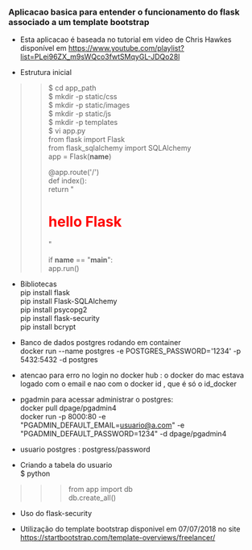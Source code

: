 ### Aplicacao basica para entender o funcionamento do flask associado a um template bootstrap  
* Esta aplicacao é baseada no tutorial em video de Chris Hawkes disponível em https://www.youtube.com/playlist?list=PLei96ZX_m9sWQco3fwtSMqyGL-JDQo28l



* Estrutura inicial  


>> $ cd app_path   
>> $ mkdir -p static/css  
>> $ mkdir -p static/images  
>> $ mkdir -p static/js  
>> $ mkdir -p templates   
>> $ vi app.py  
>>    from flask import Flask     
>>    from flask_sqlalchemy import SQLAlchemy    
>>    app = Flask(__name__)    
>>  
>>    @app.route('/')    
>>    def index():    
>>        return "<h1 style='color: red'>hello Flask</h1>"    
>>  
>>    if __name__ == "__main__":    
>>        app.run()    

- Bibliotecas   
 pip install flask    
 pip install Flask-SQLAlchemy    
 pip install psycopg2    
 pip install flask-security    
 pip install bcrypt    


- Banco de dados postgres rodando em container   
docker run --name postgres -e POSTGRES_PASSWORD='1234'  -p 5432:5432 -d postgres  

* atencao para erro no login no docker hub : o docker do mac estava logado com o email e nao com o docker id , que é só o id_docker 

* pgadmin para acessar administrar o  postgres:  
docker pull dpage/pgadmin4  
docker run -p 8000:80  -e "PGADMIN_DEFAULT_EMAIL=usuario@a.com"  -e "PGADMIN_DEFAULT_PASSWORD=1234" -d dpage/pgadmin4  

- usuario postgres : postgress/password  

- Criando a tabela do usuario   
$ python   

>>> from app import db   
>>> db.create_all()  

- Uso do flask-security

- Utilização do template bootstrap disponivel em 07/07/2018 no site https://startbootstrap.com/template-overviews/freelancer/